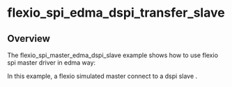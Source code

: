 # flexio_spi_edma_dspi_transfer_slave

## Overview
The flexio_spi_master_edma_dspi_slave example shows how to use flexio spi master driver in edma way:

In this example, a flexio simulated master connect to a dspi slave .

